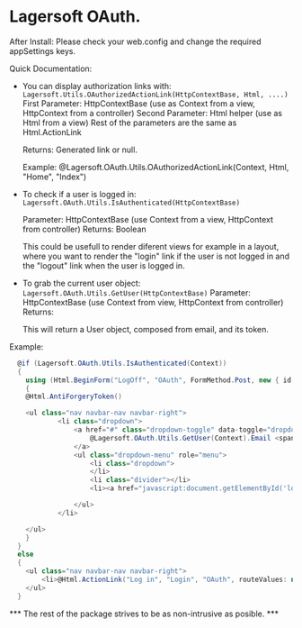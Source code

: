 # Lagersoft OAuth.


After Install:
Please check your web.config and change the required appSettings keys.


Quick Documentation:

* You can display authorization links with:
  `Lagersoft.Utils.OAuthorizedActionLink(HttpContextBase, Html, ....)`
  First Parameter: HttpContextBase (use as Context from a view, HttpContext from a controller)
  Second Parameter: Html helper (use as Html from a view)
  Rest of the parameters are the same as Html.ActionLink

  Returns: Generated link or null.

  Example:
    @Lagersoft.OAuth.Utils.OAuthorizedActionLink(Context, Html, "Home", "Index")


* To check if a user is logged in:
  `Lagersoft.OAuth.Utils.IsAuthenticated(HttpContextBase)`
  
  Parameter: HttpContextBase (use Context from a view, HttpContext from controller)
  Returns: Boolean

  This could be usefull to render diferent views for example in a layout, 
  where you want to render the "login" link if the user is not logged in
  and the "logout" link when the user is logged in.

* To grab the current user object:
  `Lagersoft.OAuth.Utils.GetUser(HttpContextBase)`
   Parameter: HttpContextBase (use Context from view, HttpContext from controller)
   Returns: 
  
  This will return a User object, composed from email, and its token.

Example:
```csharp
  @if (Lagersoft.OAuth.Utils.IsAuthenticated(Context))
  {
    using (Html.BeginForm("LogOff", "OAuth", FormMethod.Post, new { id = "logoutForm", @class = "navbar-right" }))
    {
    @Html.AntiForgeryToken()

    <ul class="nav navbar-nav navbar-right">
			<li class="dropdown">
				<a href="#" class="dropdown-toggle" data-toggle="dropdown" role="button" aria-expanded="false">
					@Lagersoft.OAuth.Utils.GetUser(Context).Email <span class="caret"></span>
				</a>
				<ul class="dropdown-menu" role="menu">
					<li class="dropdown">
					</li>
					<li class="divider"></li>
					<li><a href="javascript:document.getElementById('logoutForm').submit()">Log off</a></li>

				</ul>
			</li>

    </ul>
    }
  }
  else
  {
    <ul class="nav navbar-nav navbar-right">
        <li>@Html.ActionLink("Log in", "Login", "OAuth", routeValues: null, htmlAttributes: new { id = "loginLink" })</li>
    </ul>
  }
```

*** The rest of the package strives to be as non-intrusive as posible. ***

